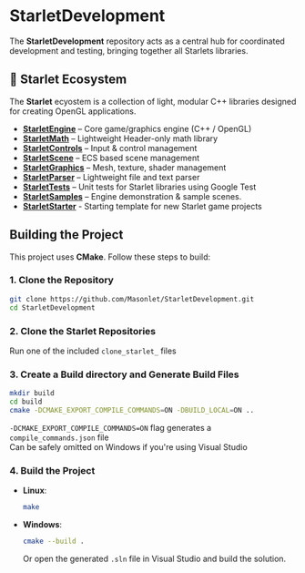# StarletDevelopment
The **StarletDevelopment** repository acts as a central hub for coordinated development and testing, bringing together all Starlets libraries. 

## 🚀 Starlet Ecosystem
The **Starlet** ecyostem is a collection of light, modular C++ libraries designed for creating OpenGL applications. 

- [**StarletEngine**](https://github.com/Masonlet/StarletEngine) – Core game/graphics engine (C++ / OpenGL)
- [**StarletMath**](https://github.com/Masonlet/StarletMath) – Lightweight Header-only math library
- [**StarletControls**](https://github.com/Masonlet/StarletControls) – Input & control management
- [**StarletScene**](https://github.com/Masonlet/StarletScene) – ECS based scene management
- [**StarletGraphics**](https://github.com/Masonlet/StarletGraphics) – Mesh, texture, shader management
- [**StarletParser**](https://github.com/Masonlet/StarletParsers) – Lightweight file and text parser
- [**StarletTests**](https://github.com/Masonlet/StarletTests) – Unit tests for Starlet libraries using Google Test
- [**StarletSamples**](https://github.com/Masonlet/StarletSamples) – Engine demonstration & sample scenes.
- [**StarletStarter**](https://github.com/Masonlet/StarletStarter) - Starting template for new Starlet game projects

## Building the Project
This project uses **CMake**. Follow these steps to build:

### 1. Clone the Repository
```bash
git clone https://github.com/Masonlet/StarletDevelopment.git
cd StarletDevelopment
```

### 2. Clone the Starlet Repositories
Run one of the included `clone_starlet_` files

### 3. Create a Build directory and Generate Build Files
```bash
mkdir build
cd build 
cmake -DCMAKE_EXPORT_COMPILE_COMMANDS=ON -DBUILD_LOCAL=ON ..
```
`-DCMAKE_EXPORT_COMPILE_COMMANDS=ON` flag generates a `compile_commands.json` file  
Can be safely omitted on Windows if you're using Visual Studio

### 4. Build the Project
- **Linux**:
  ```bash
  make
  ```

- **Windows**:
  ```bash
  cmake --build .
  ```
  Or open the generated `.sln` file in Visual Studio and build the solution.
